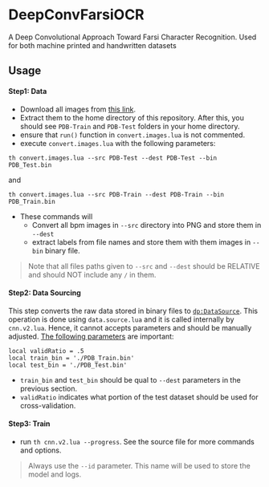# DeepConvFarsiOCR
A Deep Convolutional Approach Toward Farsi Character Recognition. Used for both machine printed and handwritten datasets


## Usage

#### Step1: Data
  - Download all images from [this link](https://www.mediafire.com/?jh9puuz96ihjuza).
  - Extract them to the home directory of this repository. After this, you should see  `PDB-Train` and `PDB-Test` folders in your home directory.
  - ensure that `run()` function in `convert.images.lua` is not commented.
  - execute `convert.images.lua` with the following parameters:
  ```
  th convert.images.lua --src PDB-Test --dest PDB-Test --bin PDB_Test.bin
  ```
  and
  ```
  th convert.images.lua --src PDB-Train --dest PDB-Train --bin PDB_Train.bin
  ```
  - These commands will
    - Convert all bpm images in `--src` directory into PNG and store them in `--dest`
    - extract labels from file names and store them with them images in `--bin` binary file.

> Note that all files paths given to `--src` and `--dest` should be RELATIVE and should NOT include any `/` in them.

#### Step2: Data Sourcing
  This step converts the raw data stored in binary files to [`dp:DataSource`](https://github.com/nicholas-leonard/dp/blob/master/data/datasource.lua). This operation is done using `data.source.lua` and it is called internally by `cnn.v2.lua`. Hence, it cannot accepts parameters and should be manually adjusted. [The following parameters](https://github.com/Kianenigma/DeepConvFarsiOCR/blob/master/cnn.v2.data.source.lua#L51) are important:
  ```
  local validRatio = .5
  local train_bin = './PDB_Train.bin'
  local test_bin = './PDB_Test.bin'
  ```

  - `train_bin` and `test_bin` should be qual to `--dest` parameters in the previous section.
  - `validRatio` indicates what portion of the test dataset should be used for cross-validation.


#### Step3: Train
  - run `th cnn.v2.lua --progress`. See the source file for more commands and options.

> Always use the `--id` parameter. This name will be used to store the model and logs.
